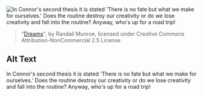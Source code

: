 ![In Connor's second thesis it is stated 'There is no fate but what we make for ourselves.'  Does the routine destroy our creativity or do we lose creativity and fall into the routine?  Anyway, who's up for a road trip!](https://imgs.xkcd.com/comics/dreams.png)
> "[Dreams](https://xkcd.com/137/)", by Randall Munroe, licensed under Creative Commons Attribution-NonCommercial 2.5 License

## Alt Text
In Connor's second thesis it is stated 'There is no fate but what we make for ourselves.'  Does the routine destroy our creativity or do we lose creativity and fall into the routine?  Anyway, who's up for a road trip!
